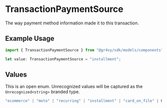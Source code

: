 # TransactionPaymentSource

The way payment method information made it to this transaction.

## Example Usage

```typescript
import { TransactionPaymentSource } from "@gr4vy/sdk/models/components";

let value: TransactionPaymentSource = "installment";
```

## Values

This is an open enum. Unrecognized values will be captured as the `Unrecognized<string>` branded type.

```typescript
"ecommerce" | "moto" | "recurring" | "installment" | "card_on_file" | Unrecognized<string>
```